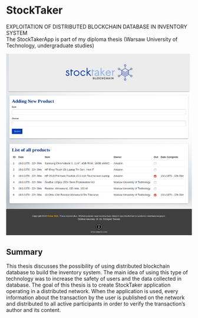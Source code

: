 # StockTaker
EXPLOITATION OF DISTRIBUTED BLOCKCHAIN DATABASE IN INVENTORY SYSTEM   
The StockTakerApp is part of my diploma thesis (Warsaw University of Technology, undergraduate studies) 

![alt text](https://github.com/Oskarovsky/StockTaker/blob/master/FINAL.png "StockTaker Final View")  
  
  
## Summary  
This thesis discusses the possibility of using distributed blockchain database to build the inventory system. The main idea of using this type of technology was to increase the safety of users and the data collected in database. The goal of this thesis is to create StockTaker application operating in a distributed network. When the application is used, every information about the transaction by the user is published on the network and distributed to all active participants in order to verify the transaction’s author and its content.


